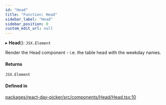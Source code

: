 ```yaml
---
id: "Head"
title: "Function: Head"
sidebar_label: "Head"
sidebar_position: 0
custom_edit_url: null
---
```


▸ **Head**(): `JSX.Element`

Render the Head component - i.e. the table head with the weekday names.

#### Returns

`JSX.Element`

#### Defined in

[packages/react-day-picker/src/components/Head/Head.tsx:10](https://github.com/gpbl/react-day-picker/blob/b5db746c/packages/react-day-picker/src/components/Head/Head.tsx#L10)
